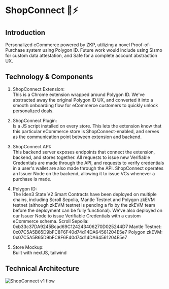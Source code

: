 # ShopConnect 🛒⚡

## Introduction
Personalized eCommerce powered by ZKP, utilizing a novel Proof-of-Purchase system using Polygon ID. Future work would include using Sismo for custom data attestation, and Safe for a complete account abstraction UX.

## Technology & Components
1) ShopConnect Extension:  
This is a Chrome extension wrapped around Polygon ID. We've abstracted away the original Polygon ID UX, and converted it into a smooth onboarding flow for eCommerce customers to quickly unlock personalized deals. 

2) ShopConnect Plugin:  
Is a JS script installed on every store. This lets the extension know that this particular eCommerce store is ShopConnect-enabled, and serves as the communication point between extension and backend.

3) ShopConnect API:  
This backend server exposes endpoints that connect the extension, backend, and stores together. All requests to issue new Verifiable Credentials are made through the API, and requests to verify credentials in a user's wallet are also made through the API. ShopConnect operates an Issuer Node on the backend, allowing it to issue VCs whenever a purchase is made.

4) Polygon ID:  
The Iden3 State V2 Smart Contracts have been deployed on multiple chains, including Scroll Sepolia, Mantle Testnet and Polygon zkEVM testnet (although zkEVM testnet is pending a fix by the zkEVM team before the deployment can be fully functional). We've also deployed on our Issuer Node to issue Verifiable Credentials with a custom eCommerce schema.
Scroll Sepolia: 0xb33c37DA9245Bcad69C124243406270D025244D7
Mantle Testnet: 0x07C5A5B65D9bFC8F6F40d74d14DA64561204E5e7 
Polygon zkEVM: 0x07C5A5B65D9bFC8F6F40d74d14DA64561204E5e7 

6) Store Mockup:  
Built with nextJS, tailwind 

## Technical Architecture

![ShopConnect v1 flow](https://github.com/shopconnectorg/.github/assets/757742/d30de2c9-92f4-4383-8a4c-aa47970d1a51)
